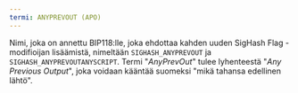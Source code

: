 ```yaml
---
termi: ANYPREVOUT (APO)
---
```


Nimi, joka on annettu BIP118:lle, joka ehdottaa kahden uuden SigHash Flag -modifioijan lisäämistä, nimeltään `SIGHASH_ANYPREVOUT` ja `SIGHASH_ANYPREVOUTANYSCRIPT`. Termi "*AnyPrevOut*" tulee lyhenteestä "*Any Previous Output*", joka voidaan kääntää suomeksi "mikä tahansa edellinen lähtö".